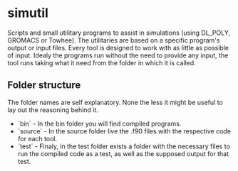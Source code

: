 simutil
=======

Scripts and small utilitary programs to assist in simulations (using DL_POLY, GROMACS or Towhee). The utilitaries are based on a specific program's output or input files.
Every tool is designed to work with as little as possible of input. Idealy the programs run without the need to provide any input, the tool runs taking what it need from the folder in which it is called.

## Folder structure
The folder names are self explanatory. None the less it might be useful to lay out the reasoning behind it.
* `bin´ - In the bin folder you will find compiled programs.
* `source´ - In the source folder live the .f90 files with the respective code for each tool. 
* `test´ - Finaly, in the test folder exists a folder with the necessary files to run the compiled code as a test, as well as the supposed output for that test.